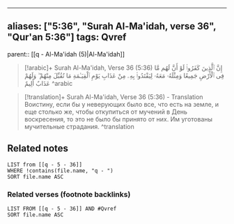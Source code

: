 
---
aliases: ["5:36", "Surah Al-Ma'idah, verse 36", "Qur'an 5:36"]
tags: Qvref
---

parent:: [[q - Al-Ma'idah (5)|Al-Ma'idah]]

> [!arabic]+ Surah Al-Ma'idah, Verse 36 (5:36)
> <span class="quran-arabic">إِنَّ ٱلَّذِينَ كَفَرُوا۟ لَوْ أَنَّ لَهُم مَّا فِى ٱلْأَرْضِ جَمِيعًا وَمِثْلَهُۥ مَعَهُۥ لِيَفْتَدُوا۟ بِهِۦ مِنْ عَذَابِ يَوْمِ ٱلْقِيَـٰمَةِ مَا تُقُبِّلَ مِنْهُمْ ۖ وَلَهُمْ عَذَابٌ أَلِيمٌ</span>
^arabic

> [!translation]+ Surah Al-Ma'idah, Verse 36 (5:36) - Translation
> Воистину, если бы у неверующих было все, что есть на земле, и еще столько же, чтобы откупиться от мучений в День воскресения, то это не было бы принято от них. Им уготованы мучительные страдания.
^translation



## Related notes
```dataview
LIST from [[q - 5 - 36]]
WHERE !contains(file.name, "q - ")
SORT file.name ASC
```

### Related verses (footnote backlinks)
```dataview
LIST FROM [[q - 5 - 36]] AND #Qvref
SORT file.name ASC
```

